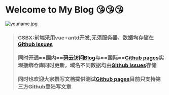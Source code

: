 # Welcome to My Blog :kissing_heart::kissing_heart::kissing_heart:
![youname.jpg](1)

>  ### GSBX:前端采用vue+antd开发,无须服务器，数据均存储在[Github Issues](https://github.com/1368590868/gsbx/issues)<br><br>同时开通==国内==[码云访问Blog](http://ranlin.gitee.io/gsbx/)与==国际==[Github pages](http://ranlin.gitee.io/gsbx/)实现捆绑仓库同时更新，域名不同数据均由[Github Issues](https://github.com/1368590868/gsbx/issues)存储<br><br>同时也欢迎大家撰写文档提供测试[Github pages](http://ranlin.gitee.io/gsbx/admin)目前只支持第三方Github登陆写文章

